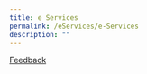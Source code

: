 ```yaml
---
title: e Services
permalink: /eServices/e-Services
description: ""
---
```



[Feedback](/eServices/Feedback)